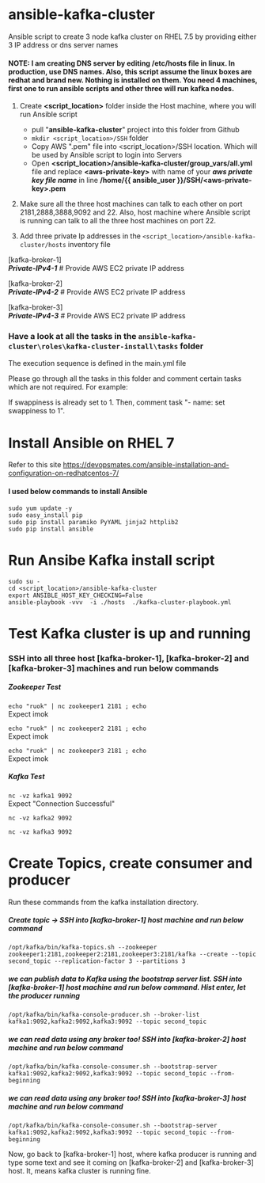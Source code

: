 # ansible-kafka-cluster
Ansible script to create 3 node kafka cluster on RHEL 7.5 by providing either 3 IP address or dns server names 

#### NOTE: I am creating DNS server by editing /etc/hosts file in linux. In production, use DNS names. Also, this script assume the linux boxes are redhat and brand new. Nothing is installed on them. You need 4 machines, first one to run ansible scripts and other three will run kafka nodes.

1. Create **<script_location>** folder inside the Host machine, where you will run Ansible script
   * pull "**ansible-kafka-cluster**" project into this folder from Github
   * `mkdir <script_location>/SSH` folder     
   * Copy AWS "<aws-private-key>.pem" file into <script_location>/SSH location. Which will be used by Ansible script to login into Servers
   * Open **<script_location>/ansible-kafka-cluster/group_vars/all.yml** file and replace **\<aws-private-key\>** with name of your **_aws private key file name_** in line **/home/{{ ansible_user }}/SSH/\<aws-private-key>\.pem**                         

2. Make sure all the three host machines can talk to each other on port 2181,2888,3888,9092 and 22. Also, host machine where Ansible script is running can talk to all the three host machines on port 22.

3. Add three private Ip addresses in the `<script_location>/ansible-kafka-cluster/hosts` inventory file

[kafka-broker-1]                                        
_**Private-IPv4-1**_                                         # Provide AWS EC2 private IP address

[kafka-broker-2]                   
_**Private-IPv4-2**_                                         # Provide AWS EC2 private IP address

[kafka-broker-3]                
_**Private-IPv4-3**_                                         # Provide AWS EC2 private IP address

### Have a look at all the tasks in the `ansible-kafka-cluster\roles\kafka-cluster-install\tasks` folder
The execution sequence is defined in the main.yml file

Please go through all the tasks in this folder and comment certain tasks which are not required. 
For example:

If swappiness is already set to 1. Then, comment task "- name: set swappiness to 1". 

# Install Ansible on RHEL 7 
Refer to this site 
https://devopsmates.com/ansible-installation-and-configuration-on-redhatcentos-7/

#### I used below commands to install Ansible
`sudo yum update -y`             
`sudo easy_install pip`            
`sudo pip install paramiko PyYAML jinja2 httplib2`                   
`sudo pip install ansible`

# Run Ansibe Kafka install script
`sudo su -`                
`cd <script_location>/ansible-kafka-cluster`                                                      
`export ANSIBLE_HOST_KEY_CHECKING=False`                                     
`ansible-playbook -vvv  -i ./hosts  ./kafka-cluster-playbook.yml`

# Test Kafka cluster is up and running

### SSH into all three host [kafka-broker-1], [kafka-broker-2] and [kafka-broker-3] machines and run below commands

##### Zookeeper Test
`echo "ruok" | nc zookeeper1 2181 ; echo`                  
Expect imok

`echo "ruok" | nc zookeeper2 2181 ; echo`         
Expect imok

`echo "ruok" | nc zookeeper3 2181 ; echo`            
Expect imok

##### Kafka Test
`nc -vz kafka1 9092`                 
Expect "Connection Successful" 

`nc -vz kafka2 9092`

`nc -vz kafka3 9092`

# Create Topics, create consumer and producer
Run these commands from the kafka installation directory.

##### Create topic -> SSH into [kafka-broker-1] host machine and run below command
`/opt/kafka/bin/kafka-topics.sh --zookeeper zookeeper1:2181,zookeeper2:2181,zookeeper3:2181/kafka --create --topic second_topic --replication-factor 3 --partitions 3`

##### we can publish data to Kafka using the bootstrap server list. SSH into [kafka-broker-1] host machine and run below command. Hist enter, let the producer running
`/opt/kafka/bin/kafka-console-producer.sh --broker-list kafka1:9092,kafka2:9092,kafka3:9092 --topic second_topic`

##### we can read data using any broker too! SSH into [kafka-broker-2] host machine and run below command
`/opt/kafka/bin/kafka-console-consumer.sh --bootstrap-server kafka1:9092,kafka2:9092,kafka3:9092 --topic second_topic --from-beginning`

##### we can read data using any broker too! SSH into [kafka-broker-3] host machine and run below command
`/opt/kafka/bin/kafka-console-consumer.sh --bootstrap-server kafka1:9092,kafka2:9092,kafka3:9092 --topic second_topic --from-beginning`

Now, go back to [kafka-broker-1] host, where kafka producer is running and type some text and see it coming on [kafka-broker-2] and [kafka-broker-3] host. It, means kafka cluster is running fine.
